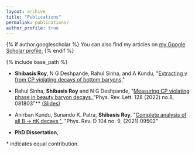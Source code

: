 ```yaml
---
layout: archive
title: "Publications"
permalink: publications/
author_profile: true
---
```


{% if author.googlescholar %}
  You can also find my articles on <u><a href="{{author.googlescholar}}">my Google Scholar profile</a>.</u>
{% endif %}

{% include base_path %}

- **Shibasis Roy**, N G Deshpande, Rahul Sinha, and A Kundu,
"[Extracting γ from CP violating decays of bottom baryons,](https://inspirehep.net/literature/2638625)"

- Rahul Sinha, **Shibasis Roy** and N G Deshpande,
"[Measuring CP violating phase in beauty baryon decays,]([https://drive.google.com/file/d/1JV_0ALmFSrrhISKcWs3LivvcG_ADiYnR/view?usp=sharing](https://inspirehep.net/literature/1925486)),"Phys. Rev. Lett. 128 (2022) no.8, 081803"** [(Slides)](https://drive.google.com/file/giveslideslink)

- Anirban Kundu, Sunando K. Patra, **Shibasis Roy**, "[Complete analysis of all B → πK decays,"](https://inspirehep.net/literature/1873323), "Phys. Rev. D 104 no. 9, (2021) 09502"

-  **PhD Dissertation**, 


\* indicates equal contribution.
